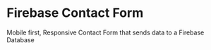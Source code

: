 # Firebase Contact Form

Mobile first, Responsive Contact Form that sends data to a Firebase Database
